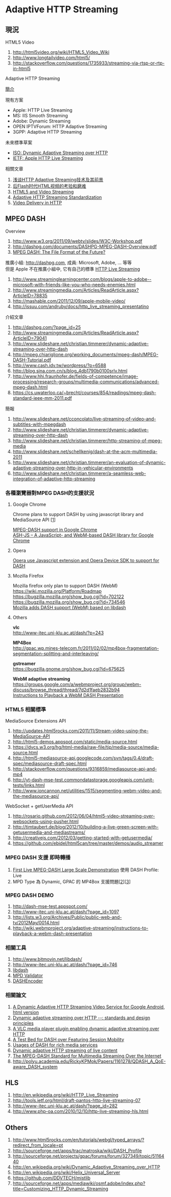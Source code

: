# Adaptive HTTP Streaming

## 現況

HTML5 Video

1. http://html5video.org/wiki/HTML5_Video_Wiki
2. http://www.longtailvideo.com/html5/
3. http://stackoverflow.com/questions/1735933/streaming-via-rtsp-or-rtp-in-html5

Adaptive HTTP Streaming

[簡介](http://blog.nkbit.com/2011/11/http-live-streaming.html)

現有方案

* Apple: HTTP Live Streaming
* MS: IIS Smooth Streaming
* Adobe: Dynamic Streaming
* OPEN IPTVForum: HTTP Adaptive Streaming
* 3GPP: Adaptive HTTP Streaming

未來標準草案

* [ISO: Dynamic Adaptive Streaming over HTTP](http://web.cs.wpi.edu/~claypool/mmsys-2011/Day2-1_3GPPPDynamic.pdf)
* [IETF: Apple HTTP Live Streaming](http://tools.ietf.org/html/draft-pantos-http-live-streaming-07)

相關文章

1. [浅谈HTTP Adaptive Streaming技术及其前景](http://blog.sina.com.cn/s/blog_4db1790b0100srlv.html)
2. [后Flash时代HTML视频的考验和磨难](http://www.webapptrend.com/2011/12/746.html)
3. [HTML5 and Video Streaming](http://techblog.netflix.com/2010/12/html5-and-video-streaming.html)
4. [Adaptive HTTP Streaming Standardization ](http://www.w3.org/2010/11/web-and-tv/slides/microsoft-john-simmons.pdf)
5. [Video Delivery in HTTP](http://www.roman10.net/video-delivery-in-http)

## MPEG DASH

Overview

1. http://www.w3.org/2011/09/webtv/slides/W3C-Workshop.pdf
2. http://dashpg.com/documents/DASHPG-MPEG-DASH-Overview.pdf
3. [MPEG DASH: The File Format of the Future?](http://www.streamingmedia.com/Articles/ReadArticle.aspx?ArticleID=78835)

推廣小組: http://dashpg.com, 成員: Microsoft, Adobe, ... 等等   
但是 Apple 不在推廣小組中, 它有自己的標準 [HTTP Live Streaming](http://tools.ietf.org/html/draft-pantos-http-live-streaming-08)

1. http://www.streaminglearningcenter.com/blogs/apple-to-adobe--microsoft-with-friends-like-you-who-needs-enemies.html
2. http://www.streamingmedia.com/Articles/ReadArticle.aspx?ArticleID=78835
3. http://mashable.com/2011/12/09/apple-mobile-video/
4. http://issuu.com/andruby/docs/http_live_streaming_presentatino

介紹文章

1. http://dashpg.com/?page_id=25
2. http://www.streamingmedia.com/Articles/ReadArticle.aspx?ArticleID=79041
3. http://www.slideshare.net/christian.timmerer/dynamic-adaptive-streaming-over-http-dash
4. http://mpeg.chiariglione.org/working_documents/mpeg-dash/MPEG-DASH-Tutorial.pdf
5. http://www.cash.idv.tw/wordpress/?p=6588
6. http://blog.sina.com.cn/s/blog_4db1790b0100srlv.html
7. http://www.hhi.fraunhofer.de/fields-of-competence/image-processing/research-groups/multimedia-communications/advanced-mpeg-dash.html
8. https://cs.uwaterloo.ca/~brecht/courses/854/readings/mpeg-dash-standard-ieee-mm-2011.pdf

簡報

1. http://www.slideshare.net/cconcolato/live-streaming-of-video-and-subtitles-with-mpegdash
2. http://www.slideshare.net/christian.timmerer/dynamic-adaptive-streaming-over-http-dash
3. http://www.slideshare.net/christian.timmerer/http-streaming-of-mpeg-media
4. http://www.slideshare.net/schellkenig/dash-at-the-acm-multimedia-2011
5. http://www.slideshare.net/christian.timmerer/an-evaluation-of-dynamic-adaptive-streaming-over-http-in-vehicular-environments
6. http://www.slideshare.net/christian.timmerer/a-seamless-web-integration-of-adaptive-http-streaming

### 各種瀏覽器對MPEG DASH的支援狀況

1. Google Chrome 

   Chrome plans to support DASH by using javascript library and MediaSource API \[[1][]\]

   [1]: http://code.google.com/p/chromium/issues/detail?id=109652 
   "Chrome Support MPEG-DASH"

   [MPEG-DASH support in Google Chrome](http://gpac.wp.mines-telecom.fr/2012/08/23/mpeg-dash-support-in-google-chrome)   
   [ASH-JS – A JavaScript- and WebM-based DASH library for Google Chrome](http://www-itec.uni-klu.ac.at/dash/?page_id=746)

2. Opera
 
   [Opera use Javascript extension and Opera Device SDK to support for DASH](http://media.opera.com/media/b2b/tv/201201/Opera_Media_Streaming.pdf)

3. Mozilla Firefox

   Mozilla firefox only plan to support DASH (WebM)   
   https://wiki.mozilla.org/Platform/Roadmap   
   https://bugzilla.mozilla.org/show_bug.cgi?id=702122   
   https://bugzilla.mozilla.org/show_bug.cgi?id=734546   
   [Mozilla adds DASH support (WebM) based on libdash](http://www-itec.uni-klu.ac.at/dash/?p=833)

4. Others

   **vlc**   
   http://www-itec.uni-klu.ac.at/dash/?p=243   

   **MP4Box**   
   http://gpac.wp.mines-telecom.fr/2011/02/02/mp4box-fragmentation-segmentation-splitting-and-interleaving/

   **gstreamer**   
   https://bugzilla.gnome.org/show_bug.cgi?id=675625

   **WebM adaptive streaming**   
   https://groups.google.com/a/webmproject.org/group/webm-discuss/browse_thread/thread/7d2d1faeb2832b94   
   [Instructions to Playback a WebM DASH Presentation](https://sites.google.com/a/webmproject.org/wiki/adaptive-streaming/instructions-to-playback-a-webm-dash-presentation)

### HTML5 相關標準

MediaSource Extensions API

1. http://updates.html5rocks.com/2011/11/Stream-video-using-the-MediaSource-API
2. http://html5-demos.appspot.com/static/media-source.html
3. https://dvcs.w3.org/hg/html-media/raw-file/tip/media-source/media-source.html
4. http://html5-mediasource-api.googlecode.com/svn/tags/0.4/draft-spec/mediasource-draft-spec.html
5. http://stackoverflow.com/questions/9316859/mediasource-api-and-mp4
6. http://yt-dash-mse-test.commondatastorage.googleapis.com/unit-tests/links.html
7. http://www.ioncannon.net/utilities/1515/segmenting-webm-video-and-the-mediasource-api/

WebSocket + getUserMedia API 

1. http://rosario.github.com/2012/06/04/html5-video-streaming-over-websockets-using-pusher.html
2. http://timtaubert.de/blog/2012/10/building-a-live-green-screen-with-getusermedia-and-mediastreams/
3. http://creativejs.com/2012/03/getting-started-with-getusermedia/
4. https://github.com/ebidel/html5can/tree/master/demos/audio_streamer

### MPEG DASH 支援 即時轉播

1. [First Live MPEG-DASH Large Scale Demonstration](http://dashif.org/first-live-mpeg-dash-large-scale-demonstration-2/) 使用 DASH Profile: Live
2. MPD Type 為 Dynamic, GPAC 的 MP4Box 支援問題\[[2][]\]\[[3][]\]

[2]: http://sourceforge.net/projects/gpac/forums/forum/327349/topic/5116440
"MPEG Dash: Adding support for MPD.Location"

[3]: http://sourceforge.net/projects/gpac/forums/forum/327349/topic/5439022
"Osmo4 support of dynamic Dash MPD?"

### MPEG DASH DEMO

1. http://dash-mse-test.appspot.com/
2. http://www-itec.uni-klu.ac.at/dash/?page_id=1097
3. http://lists.w3.org/Archives/Public/public-web-and-tv/2012May/0014.html
4. http://wiki.webmproject.org/adaptive-streaming/instructions-to-playback-a-webm-dash-presentation

### 相關工具

1. http://www.bitmovin.net/libdash/
2. http://www-itec.uni-klu.ac.at/dash/?page_id=746
3. [libdash](http://www-itec.uni-klu.ac.at/dash/?p=553)
4. [MPD Validator](http://www-itec.uni-klu.ac.at/dash/?page_id=605)
5. [DASHEncoder](http://www-itec.uni-klu.ac.at/dash/?page_id=282)

### 相關論文

1. [A Dynamic Adaptive HTTP Streaming Video Service for Google Android](http://web.it.kth.se/~maguire/DEGREE-PROJECT-REPORTS/111006-Luciano-Rubio-with-cover.pdf), [html version](http://dat.etsit.upm.es/~luciano/en/thesis)
2. [Dynamic adaptive streaming over HTTP --: standards and design principles]( http://dl.acm.org/citation.cfm?id=1943572)
3. [A VLC media player plugin enabling dynamic adaptive streaming over HTTP](http://dl.acm.org/citation.cfm?id=2072429)
4. [A Test Bed for DASH over Featuring Session Mobility](http://www-itec.uni-klu.ac.at/bib/files/mueller_A_Test_Bed_for_DASH_featuring_Session_Mobility.pdf)
5. [Usages of DASH for rich media services](http://dl.acm.org/citation.cfm?id=1943587)
6. [Dynamic adaptive HTTP streaming of live content](http://ieeexplore.ieee.org/xpls/abs_all.jsp?arnumber=5986186&tag=1)
7. [The MPEG-DASH Standard for Multimedia Streaming Over the Internet](http://ieeexplore.ieee.org/xpls/abs_all.jsp?arnumber=6077864)
8. http://polyu.academia.edu/RickyKPMok/Papers/1161278/QDASH_A_QoE-aware_DASH_system


## HLS

1. http://en.wikipedia.org/wiki/HTTP_Live_Streaming
2. http://tools.ietf.org/html/draft-pantos-http-live-streaming-07
3. http://www-itec.uni-klu.ac.at/dash/?page_id=282
4. http://www.php-oa.com/2010/12/10/http-live-streaming-hls.html

## Others

1. http://www.html5rocks.com/en/tutorials/webgl/typed_arrays/?redirect_from_locale=pt
2. http://sourceforge.net/apps/trac/matroska/wiki/DASH_Profile
3. http://sourceforge.net/projects/gpac/forums/forum/327349/topic/5116440
4. http://en.wikipedia.org/wiki/Dynamic_Adaptive_Streaming_over_HTTP
5. http://en.wikipedia.org/wiki/Helix_Universal_Server
6. https://github.com/DDVTECH/mistlib
7. http://sourceforge.net/apps/mediawiki/osmf.adobe/index.php?title=Customizing_HTTP_Dynamic_Streaming

